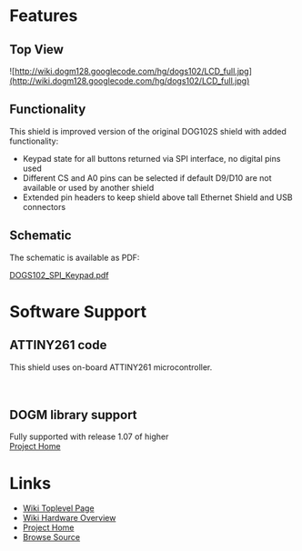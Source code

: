 


# Features

## Top View

![http://wiki.dogm128.googlecode.com/hg/dogs102/LCD_full.jpg](http://wiki.dogm128.googlecode.com/hg/dogs102/LCD_full.jpg)

## Functionality
This shield is improved version of the original DOG102S shield with added functionality:
  * Keypad state for all buttons returned via SPI interface, no digital pins used
  * Different CS and A0 pins can be selected if default D9/D10 are not available or used by another shield
  * Extended pin headers to keep shield above tall Ethernet Shield and USB connectors

## Schematic

The schematic is available as PDF:

[DOGS102\_SPI\_Keypad.pdf](http://wiki.dogm128.googlecode.com/hg/dogs102/DOGS102_SPI_Keypad.pdf)

# Software Support
## ATTINY261 code
This shield uses on-board ATTINY261 microcontroller.<br>
<to be published ><br>
<br>
<h2>DOGM library support</h2>
Fully supported with release 1.07 of higher<br>
<a href='http://code.google.com/p/dogm128/'>Project Home</a>

<h1>Links</h1>

<ul><li><a href='dogm128.md'>Wiki Toplevel Page</a>
</li><li><a href='hardware.md'>Wiki Hardware Overview</a>
</li><li><a href='http://code.google.com/p/dogm128/'>Project Home</a>
</li><li><a href='http://code.google.com/p/dogm128/source/browse/'>Browse Source</a>